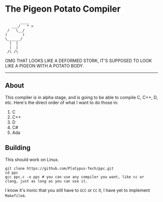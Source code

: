 # The Pigeon Potato Compiler

```
       ____
   ___/   * >
 /   \__/
(       )
\______/
  |  |
  |  |
 /\ /\
```

OMG THAT LOOKS LIKE A DEFORMED STORK, IT'S SUPPOSED TO LOOK LIKE A PIGEON WITH A POTATO BODY.
***
## About
This compiler is in alpha stage, and is going to be able to compile C, C++, D, etc. Here's the direct order of what I want to do those in:
1. C
2. C++
3. D
4. C#
5. Ada
## Building
This should work on Linux.
```shell
git clone https://github.com/Platypus-Tech/ppc.git
cd ppc
gcc ppc.c -o ppc # you can use any compiler you want, like cc or clang, just as long as you can use it.
```
I know it's ironic that you still have to `GCC` or `CC` it, I have yet to implement `Makefile`s.
